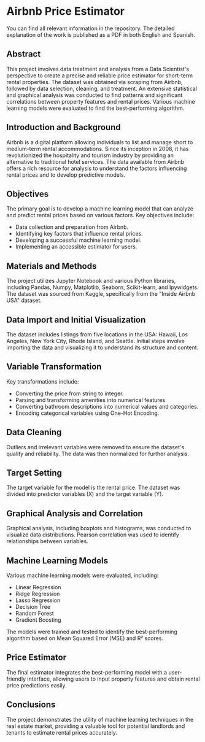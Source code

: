 # Airbnb Price Estimator

You can find all relevant information in the repository. The detailed explanation of the work is published as a PDF in both English and Spanish.

## Abstract

This project involves data treatment and analysis from a Data Scientist's perspective to create a precise and reliable price estimator for short-term rental properties. The dataset was obtained via scraping from Airbnb, followed by data selection, cleaning, and treatment. An extensive statistical and graphical analysis was conducted to find patterns and significant correlations between property features and rental prices. Various machine learning models were evaluated to find the best-performing algorithm.

## Introduction and Background

Airbnb is a digital platform allowing individuals to list and manage short to medium-term rental accommodations. Since its inception in 2008, it has revolutionized the hospitality and tourism industry by providing an alternative to traditional hotel services. The data available from Airbnb offers a rich resource for analysis to understand the factors influencing rental prices and to develop predictive models.

## Objectives

The primary goal is to develop a machine learning model that can analyze and predict rental prices based on various factors. Key objectives include:
- Data collection and preparation from Airbnb.
- Identifying key factors that influence rental prices.
- Developing a successful machine learning model.
- Implementing an accessible estimator for users.

## Materials and Methods

The project utilizes Jupyter Notebook and various Python libraries, including Pandas, Numpy, Matplotlib, Seaborn, Scikit-learn, and Ipywidgets. The dataset was sourced from Kaggle, specifically from the "Inside Airbnb USA" dataset.

## Data Import and Initial Visualization

The dataset includes listings from five locations in the USA: Hawaii, Los Angeles, New York City, Rhode Island, and Seattle. Initial steps involve importing the data and visualizing it to understand its structure and content.

## Variable Transformation

Key transformations include:
- Converting the price from string to integer.
- Parsing and transforming amenities into numerical features.
- Converting bathroom descriptions into numerical values and categories.
- Encoding categorical variables using One-Hot Encoding.

## Data Cleaning

Outliers and irrelevant variables were removed to ensure the dataset's quality and reliability. The data was then normalized for further analysis.

## Target Setting

The target variable for the model is the rental price. The dataset was divided into predictor variables (X) and the target variable (Y).

## Graphical Analysis and Correlation

Graphical analysis, including boxplots and histograms, was conducted to visualize data distributions. Pearson correlation was used to identify relationships between variables.

## Machine Learning Models

Various machine learning models were evaluated, including:
- Linear Regression
- Ridge Regression
- Lasso Regression
- Decision Tree
- Random Forest
- Gradient Boosting

The models were trained and tested to identify the best-performing algorithm based on Mean Squared Error (MSE) and R² scores.

## Price Estimator

The final estimator integrates the best-performing model with a user-friendly interface, allowing users to input property features and obtain rental price predictions easily.

## Conclusions

The project demonstrates the utility of machine learning techniques in the real estate market, providing a valuable tool for potential landlords and tenants to estimate rental prices accurately.
